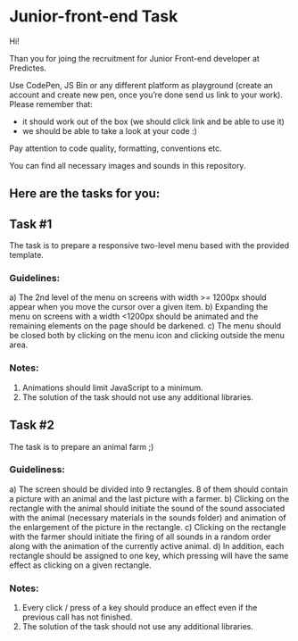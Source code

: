 # Junior-front-end Task

Hi!

Than you for joing the recruitment for Junior Front-end developer at Predictes. 

Use CodePen, JS Bin or any different platform as playground (create an account and create new pen, once you’re done send us link to your work).
Please remember that:
- it should work out of the box (we should click link and be able to use it)
- we should be able to take a look at your code :)

Pay attention to code quality, formatting, conventions etc.

You can find all necessary images and sounds in this repository.


## Here are the tasks for you:

## Task #1
The task is to prepare a responsive two-level menu based with the provided template.

### Guidelines:
a) The 2nd level of the menu on screens with width >= 1200px should appear when you move the cursor over a given item.
b) Expanding the menu on screens with a width <1200px should be animated and the remaining elements on the page should be darkened.
c) The menu should be closed both by clicking on the menu icon and clicking outside the menu area.

### Notes:
1) Animations should limit JavaScript to a minimum.
2) The solution of the task should not use any additional libraries.

## Task #2
The task is to prepare an animal farm ;)

### Guideliness:
a) The screen should be divided into 9 rectangles. 8 of them should contain a picture with an animal and the last picture with a farmer.
b) Clicking on the rectangle with the animal should initiate the sound of the sound associated with the animal (necessary materials in the sounds folder) and animation of the enlargement of the picture in the rectangle. 
c) Clicking on the rectangle with the farmer should initiate the firing of all sounds in a random order along with the animation of the currently active animal.
d) In addition, each rectangle should be assigned to one key, which pressing will have the same effect as clicking on a given rectangle.

### Notes:
1) Every click / press of a key should produce an effect even if the previous call has not finished.
2) The solution of the task should not use any additional libraries.
